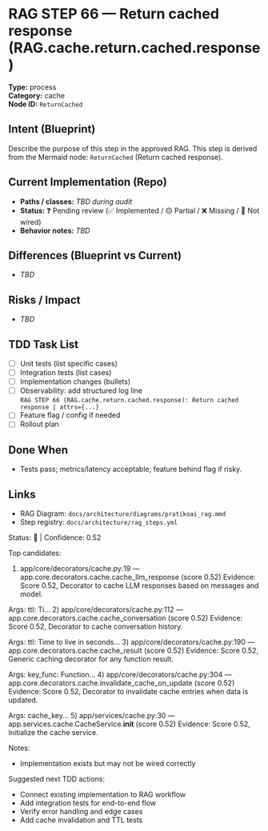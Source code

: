 # RAG STEP 66 — Return cached response (RAG.cache.return.cached.response)

**Type:** process  
**Category:** cache  
**Node ID:** `ReturnCached`

## Intent (Blueprint)
Describe the purpose of this step in the approved RAG. This step is derived from the Mermaid node: `ReturnCached` (Return cached response).

## Current Implementation (Repo)
- **Paths / classes:** _TBD during audit_
- **Status:** ❓ Pending review (✅ Implemented / 🟡 Partial / ❌ Missing / 🔌 Not wired)
- **Behavior notes:** _TBD_

## Differences (Blueprint vs Current)
- _TBD_

## Risks / Impact
- _TBD_

## TDD Task List
- [ ] Unit tests (list specific cases)
- [ ] Integration tests (list cases)
- [ ] Implementation changes (bullets)
- [ ] Observability: add structured log line  
  `RAG STEP 66 (RAG.cache.return.cached.response): Return cached response | attrs={...}`
- [ ] Feature flag / config if needed
- [ ] Rollout plan

## Done When
- Tests pass; metrics/latency acceptable; feature behind flag if risky.

## Links
- RAG Diagram: `docs/architecture/diagrams/pratikoai_rag.mmd`
- Step registry: `docs/architecture/rag_steps.yml`


<!-- AUTO-AUDIT:BEGIN -->
Status: 🔌  |  Confidence: 0.52

Top candidates:
1) app/core/decorators/cache.py:19 — app.core.decorators.cache.cache_llm_response (score 0.52)
   Evidence: Score 0.52, Decorator to cache LLM responses based on messages and model.

Args:
    ttl: Ti...
2) app/core/decorators/cache.py:112 — app.core.decorators.cache.cache_conversation (score 0.52)
   Evidence: Score 0.52, Decorator to cache conversation history.

Args:
    ttl: Time to live in seconds...
3) app/core/decorators/cache.py:190 — app.core.decorators.cache.cache_result (score 0.52)
   Evidence: Score 0.52, Generic caching decorator for any function result.

Args:
    key_func: Function...
4) app/core/decorators/cache.py:304 — app.core.decorators.cache.invalidate_cache_on_update (score 0.52)
   Evidence: Score 0.52, Decorator to invalidate cache entries when data is updated.

Args:
    cache_key...
5) app/services/cache.py:30 — app.services.cache.CacheService.__init__ (score 0.52)
   Evidence: Score 0.52, Initialize the cache service.

Notes:
- Implementation exists but may not be wired correctly

Suggested next TDD actions:
- Connect existing implementation to RAG workflow
- Add integration tests for end-to-end flow
- Verify error handling and edge cases
- Add cache invalidation and TTL tests
<!-- AUTO-AUDIT:END -->
